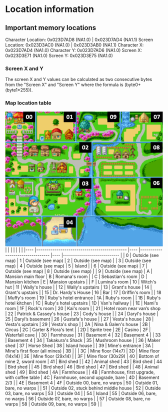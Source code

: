 # Location information

## Important memory locations
Character Location: 0x023D7AD8 (NA1.0) | 0x023D7AD4 (NA1.1)
Screen Location: 0x023D3AC0 (NA1.0) |  0x023D3AB0 (NA1.1)
Character X: 0x023D7AD4 (NA1.0)
Character Y: 0x023D7AD6 (NA1.0)
Screen X: 0x023D3E71 (NA1.0)
Screen Y: 0x023D3E75 (NA1.0)

### Screen X and Y

The screen X and Y values can be calculated as two consecutive bytes from the "Screen X" and "Screen Y" where the formula is (byte0+(byte1*255)).

### Map location table

![](map.png)
|    	|                                             	|    	|                                 	|    	|                            	|
|----	|---------------------------------------------	|----	|---------------------------------	|----	|----------------------------	|
| 0  	| Outside (see map)                           	| 1  	| Outside (see map)               	| 2  	| Outside (see map)          	|
| 3  	| Outside (see map)                           	| 4  	| Outside (see map)               	| 5  	| Island                     	|
| 6  	| Outside (see map)                           	| 7  	| Outside (see map)               	| 8  	| Outside (see map)          	|
| 9  	| Outside (see map)                           	| A  	| Mansion main floor              	| B  	| Romana's room              	|
| C  	| Sebastian's room                            	| D  	| Mansion kitchen                 	| E  	| Mansion upstairs           	|
| F  	| Lumina's room                               	| 10 	| Witch's hut                     	| 11 	| Wally's house              	|
| 12 	| Wally's upstairs                            	| 13 	| Grant's house                   	| 14 	| Grant's upstairs           	|
| 15 	| Dr. Hardy's House                           	| 16 	| Bar                             	| 17 	| Griffin's room             	|
| 18 	| Muffy's room                                	| 19 	| Ruby's hotel entrance           	| 1A 	| Ruby's room                	|
| 1B 	| Ruby's hotel kitchen                        	| 1C 	| Ruby's hotel upstairs           	| 1D 	| Van's hallway              	|
| 1E 	| Nami's room                                 	| 1F 	| Rock's room                     	| 20 	| Kai's room                 	|
| 21 	| Hotel room near van’s shop                  	| 22 	| Patrick & Cassey's house        	| 23 	| Cody's house               	|
| 24 	| Daryl's house                               	| 25 	| Daryl’s basement                	| 26 	| Gustafa's house            	|
| 27 	| Vesta's house                               	| 28 	| Vesta's upstairs                	| 29 	| Vesta's shop               	|
| 2A 	| Nina & Galen's house                        	| 2B 	| Circus                          	| 2C 	| Carter & Flora's tent      	|
| 2D 	| Sprite tree                                 	| 2E 	| Casino                          	| 2F 	| Waterfall cave             	|
| 30 	| Farmhouse                                   	| 31 	| Basement 4                      	| 32 	| Basement 4                 	|
| 33 	| Basement 4                                  	| 34 	| Takakura's Shack                	| 35 	| Mushroom house             	|
| 36 	| Maker shed                                  	| 37 	| Horse Shed                      	| 38 	| Island house               	|
| 39 	| Mine's entrance                             	| 3A 	| Mine's first floor (all mines)  	| 3B 	|                            	|
| 3C 	| Mine floor (14x7)                           	| 3D 	| Mine floor (14x14)              	| 3E 	| Mine floor (29x14)         	|
| 3F 	| Mine floor (30x29)                          	| 40 	| Bottom of mine 2, sword room    	| 41 	| Bird shed                  	|
| 42 	|  Animal shed                                	| 43 	| Bird shed                       	| 44 	| Bird shed                  	|
| 45 	|  Bird shed                                  	| 46 	| Bird shed                       	| 47 	| Bird shed                  	|
| 48 	| Animal shed                                 	| 49 	| Bird shed                       	| 4A 	| Farmhouse                  	|
| 4B 	| Farmhouse, first upgrade, with coffee table 	| 4C 	| Farmhouse, second upgrade, bare 	| 4D 	| Basement 2/3               	|
| 4E 	| Basement 4                                  	| 4F 	| Outside 00, bare, no warps      	| 50 	| Outside 01, bare, no warps 	|
| 51 	| Outside 02, stuck behind middle house       	| 52 	| Outside 03, bare, no warps      	| 53 	| Outside 04                 	|
| 54 	| Island                                      	| 55 	| Outside 06, bare, no warps      	| 56 	| Outside 07, bare, no warps 	|
| 57 	| Outside 08, bare, no warps                  	| 58 	| Outside 09, bare, no warps      	| 59 	|                            	|